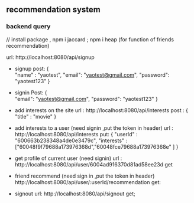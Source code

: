 ## recommendation system

### backend query

// install package , npm i jaccard ; npm i heap (for function of friends recommendation)

url: http://localhost:8080/api/signup

- signup
  post:
  {  
   "name" : "yaotest",
  "email": "yaotest@gmail.com",
  "password": "yaotest123"
  }

- signin
  Post:
  {  
   "email": "yaotest@gmail.com",
  "password": "yaotest123"
  }

- add interests on the site
  url : http://localhost:8080/api/interests
  post :
  {
  "title" : "movie"
  }

- add interests to a user (need signin ,put the token in header)
  url : http://localhost:8080/api/interests
  put:
  {
  "userId" : "600663b238348a4de0e3479c",
  "interests" : ["60048f9f79688a173976368d","60048fce79688a173976368e" ]
  }

- get profile of current user (need signin)
  url : http://localhost:8080/api/user/6004ad916370d81ad58ee23d
  get

- friend recommend (need sign in ,put the token in header)
  http://localhost:8080/api/user/:userId/recommendation
  get:

- signout
  url: http://localhost:8080/api/signout
  get;
